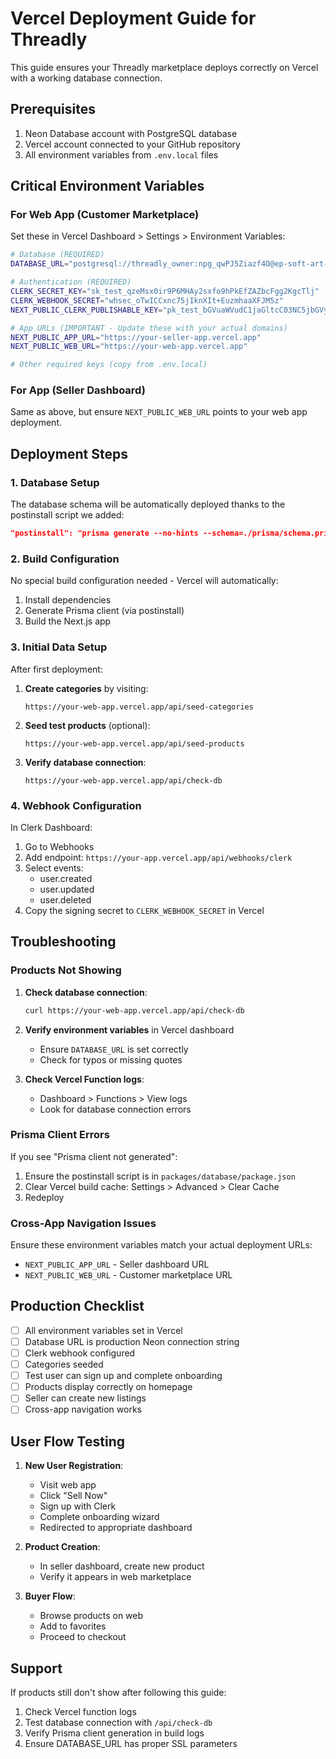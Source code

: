 # Vercel Deployment Guide for Threadly

This guide ensures your Threadly marketplace deploys correctly on Vercel with a working database connection.

## Prerequisites

1. Neon Database account with PostgreSQL database
2. Vercel account connected to your GitHub repository
3. All environment variables from `.env.local` files

## Critical Environment Variables

### For Web App (Customer Marketplace)
Set these in Vercel Dashboard > Settings > Environment Variables:

```bash
# Database (REQUIRED)
DATABASE_URL="postgresql://threadly_owner:npg_qwPJ5Ziazf4O@ep-soft-art-a2tlilgq-pooler.eu-central-1.aws.neon.tech/threadly?sslmode=require"

# Authentication (REQUIRED)
CLERK_SECRET_KEY="sk_test_qzeMsx0ir9P6MHAy2sxfo9hPkEfZAZbcFgg2KgcTlj"
CLERK_WEBHOOK_SECRET="whsec_oTwICCxnc75jIknXIt+EuzmhaaXFJM5z"
NEXT_PUBLIC_CLERK_PUBLISHABLE_KEY="pk_test_bGVuaWVudC1jaGltcC03NC5jbGVyay5hY2NvdW50cy5kZXYk"

# App URLs (IMPORTANT - Update these with your actual domains)
NEXT_PUBLIC_APP_URL="https://your-seller-app.vercel.app"
NEXT_PUBLIC_WEB_URL="https://your-web-app.vercel.app"

# Other required keys (copy from .env.local)
```

### For App (Seller Dashboard)
Same as above, but ensure `NEXT_PUBLIC_WEB_URL` points to your web app deployment.

## Deployment Steps

### 1. Database Setup

The database schema will be automatically deployed thanks to the postinstall script we added:
```json
"postinstall": "prisma generate --no-hints --schema=./prisma/schema.prisma"
```

### 2. Build Configuration

No special build configuration needed - Vercel will automatically:
1. Install dependencies
2. Generate Prisma client (via postinstall)
3. Build the Next.js app

### 3. Initial Data Setup

After first deployment:

1. **Create categories** by visiting:
   ```
   https://your-web-app.vercel.app/api/seed-categories
   ```

2. **Seed test products** (optional):
   ```
   https://your-web-app.vercel.app/api/seed-products
   ```

3. **Verify database connection**:
   ```
   https://your-web-app.vercel.app/api/check-db
   ```

### 4. Webhook Configuration

In Clerk Dashboard:
1. Go to Webhooks
2. Add endpoint: `https://your-app.vercel.app/api/webhooks/clerk`
3. Select events:
   - user.created
   - user.updated
   - user.deleted
4. Copy the signing secret to `CLERK_WEBHOOK_SECRET` in Vercel

## Troubleshooting

### Products Not Showing

1. **Check database connection**:
   ```bash
   curl https://your-web-app.vercel.app/api/check-db
   ```

2. **Verify environment variables** in Vercel dashboard
   - Ensure `DATABASE_URL` is set correctly
   - Check for typos or missing quotes

3. **Check Vercel Function logs**:
   - Dashboard > Functions > View logs
   - Look for database connection errors

### Prisma Client Errors

If you see "Prisma client not generated":
1. Ensure the postinstall script is in `packages/database/package.json`
2. Clear Vercel build cache: Settings > Advanced > Clear Cache
3. Redeploy

### Cross-App Navigation Issues

Ensure these environment variables match your actual deployment URLs:
- `NEXT_PUBLIC_APP_URL` - Seller dashboard URL
- `NEXT_PUBLIC_WEB_URL` - Customer marketplace URL

## Production Checklist

- [ ] All environment variables set in Vercel
- [ ] Database URL is production Neon connection string
- [ ] Clerk webhook configured
- [ ] Categories seeded
- [ ] Test user can sign up and complete onboarding
- [ ] Products display correctly on homepage
- [ ] Seller can create new listings
- [ ] Cross-app navigation works

## User Flow Testing

1. **New User Registration**:
   - Visit web app
   - Click "Sell Now"
   - Sign up with Clerk
   - Complete onboarding wizard
   - Redirected to appropriate dashboard

2. **Product Creation**:
   - In seller dashboard, create new product
   - Verify it appears in web marketplace

3. **Buyer Flow**:
   - Browse products on web
   - Add to favorites
   - Proceed to checkout

## Support

If products still don't show after following this guide:
1. Check Vercel function logs
2. Test database connection with `/api/check-db`
3. Verify Prisma client generation in build logs
4. Ensure DATABASE_URL has proper SSL parameters